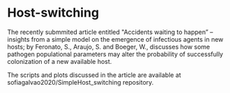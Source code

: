 # Host-switching
The recently submmited article entitled "Accidents waiting to happen” – insights from a simple model on the emergence of infectious agents in new hosts; by Feronato, S., Araujo, S. and Boeger, W., discusses how some pathogen populational parameters may alter the probability of successfully colonization of a new available host. 

The scripts and plots discussed in the article are available at sofiagalvao2020/SimpleHost_switching repository.
